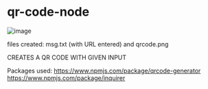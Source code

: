 # qr-code-node
![image](https://github.com/Mikhil31/qr-code-node/assets/87228017/f451ec34-6f16-402b-960e-2a741c93749b)

files created: msg.txt (with URL entered) and qrcode.png

CREATES A QR CODE WITH GIVEN INPUT

Packages used: 
https://www.npmjs.com/package/qrcode-generator
https://www.npmjs.com/package/inquirer
